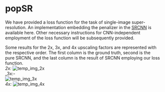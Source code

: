 # popSR
We have provided a loss function for the task of single-image super-resolution. An implementation embedding the penalizer in the [SRCNN](https://github.com/tegg89/SRCNN-Tensorflow) is available here. Other necessary instructions for CNN-independent employment of the loss function will be subsequently provided.

Some results for the 2x, 3x, and 4x upscaling factors are represented with the respective order. The first column is the ground truth, second is the pure SRCNN, and the last column is the result of SRCNN employing our loss function.  
_2x:_
![temp_img_2x](https://user-images.githubusercontent.com/25932272/138225698-b56f5909-157e-4777-be75-7714e05da8d7.jpg)  
_3x:-  
![temp_img_3x](https://user-images.githubusercontent.com/25932272/138225710-e131532a-c4f6-4819-903c-46e2418749ce.jpg)  
_4x:_ 
![temp_img_4x](https://user-images.githubusercontent.com/25932272/138225735-f0477245-bdc3-4858-96c6-83af2f1d537d.jpg)
